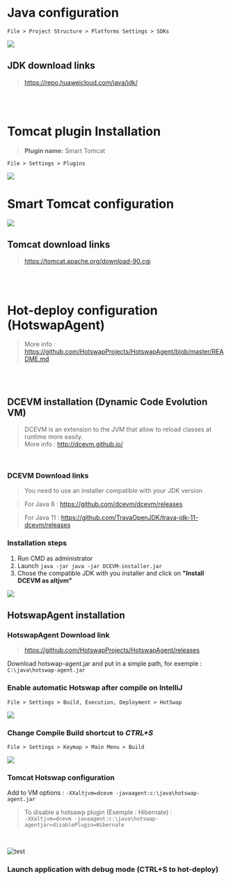 # Java configuration
    File > Project Structure > Platforms Settings > SDKs

![](./jdk-config.PNG)

## JDK download links
> https://repo.huaweicloud.com/java/jdk/

<br/><br/>

# Tomcat plugin Installation
> **Plugin name:** Smart Tomcat

    File > Settings > Plugins

![](./plugin-smart-tomcat.PNG)

# Smart Tomcat configuration

![](./tomcat-config.PNG)

## Tomcat download links
> https://tomcat.apache.org/download-90.cgi


<br/><br/>


# Hot-deploy configuration (HotswapAgent)

> More info : https://github.com/HotswapProjects/HotswapAgent/blob/master/README.md

<br/><br/>

## DCEVM installation (Dynamic Code Evolution VM)

> DCEVM is an extension to the JVM that allow to reload classes at runtime more easily.<br/>
> More info : http://dcevm.github.io/

<br/>

### **DCEVM Download links**
> You need to use an installer compatible with your JDK version

> For Java 8 : https://github.com/dcevm/dcevm/releases

> For Java 11 : https://github.com/TravaOpenJDK/trava-jdk-11-dcevm/releases

### **Installation steps**

1) Run CMD as administrator
2) Launch `java -jar java -jar DCEVM-installer.jar`
3) Chose the compatible JDK with you installer and click on **"Install DCEVM as altjvm"**

![](./dcevm.PNG)


## HotswapAgent installation

### **HotswapAgent Download link**
> https://github.com/HotswapProjects/HotswapAgent/releases

Download hotswap-agent.jar and put in a simple path, for exemple : `C:\java\hotswap-agent.jar`

### **Enable automatic Hotswap after compile on IntelliJ**

    File > Settings > Build, Execution, Deployment > HotSwap

![](./hotswap.PNG)

### **Change Compile Build shortcut to *CTRL+S***

    File > Settings > Keymap > Main Menu > Build

![](./keymap.PNG)

### **Tomcat Hotswap configuration**

Add to VM options : `-XXaltjvm=dcevm -javaagent:c:\java\hotswap-agent.jar`

> To disable a hotsawp plugin (Exemple : Hibernate) : <br/>
`-XXaltjvm=dcevm -javaagent:c:\java\hotswap-agentjar=disablePlugin=Hibernate`

<br>

![test](./tomcat-hotswap.PNG)


### **Launch application with debug mode** (CTRL+S to hot-deploy)
